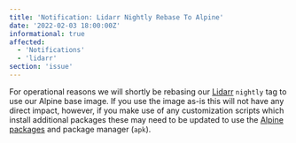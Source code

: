 ```yaml
---
title: 'Notification: Lidarr Nightly Rebase To Alpine'
date: '2022-02-03 18:00:00Z'
informational: true
affected:
  - 'Notifications'
  - 'lidarr'
section: 'issue'
---
```

For operational reasons we will shortly be rebasing our [Lidarr](https://github.com/linuxserver/docker-lidarr) `nightly` tag to use our Alpine base image. If you use the image as-is this will not have any direct impact, however, if you make use of any customization scripts which install additional packages these may need to be updated to use the [Alpine packages](https://pkgs.alpinelinux.org/packages?name=&branch=v3.15) and package manager (`apk`).
